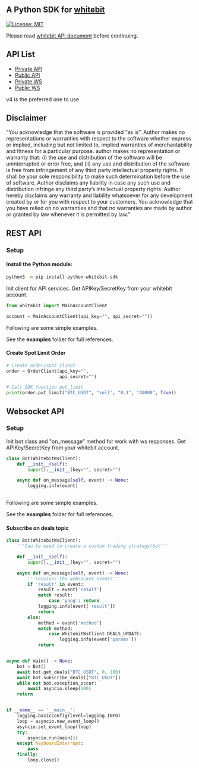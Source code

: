 ## A Python SDK for [whitebit](https://www.whitebit.com)
[![License: MIT](https://img.shields.io/badge/License-MIT-yellow.svg)](https://opensource.org/licenses/MIT)

Please read [whitebit API document](https://whitebit-exchange.github.io/api-docs/) before continuing.

## API List

- [Private API](https://whitebit-exchange.github.io/api-docs/private/http-trade-v4/)
- [Public API](https://whitebit-exchange.github.io/api-docs/public/http-v4/)
- [Private WS](https://whitebit-exchange.github.io/api-docs/private/websocket/)
- [Public WS](https://whitebit-exchange.github.io/api-docs/public/websocket/)

v4 is the preferred one to use

## Disclaimer
“You acknowledge that the software is provided “as is”. Author makes no representations or warranties with respect to
the software whether express or implied, including but not limited to, implied warranties of merchantability and fitness
for a particular purpose. author makes no representation or warranty that: (i) the use and distribution of the software
will be uninterrupted or error free, and (ii) any use and distribution of the software is free from infringement of any
third party intellectual property rights. It shall be your sole responsibility to make such determination before the use
of software. Author disclaims any liability in case any such use and distribution infringe any third party’s
intellectual property rights. Author hereby disclaims any warranty and liability whatsoever for any development created
by or for you with respect to your customers. You acknowledge that you have relied on no warranties and that no
warranties are made by author or granted by law whenever it is permitted by law.”

## REST API

### Setup

#### Install the Python module:

```bash
python3 -m pip install python-whitebit-sdk
```

Init client for API services. Get APIKey/SecretKey from your whitebit account.

```python
from whitebit import MainAccountClient

account = MainAccountClient(api_key="", api_secret=""))
```

Following are some simple examples.

See the **examples** folder for full references.

#### Create Spot Limit Order

```python
# Create order/spot client
order = OrderClient(api_key="",
                    api_secret="")

# Call SDK function put_limit
print(order.put_limit("BTC_USDT", "sell", "0.1", "40000", True))
```

## Websocket API

### Setup

Init bot class and "on_message" method for work with ws responses. Get APIKey/SecretKey from your whitebit account.

```python
class Bot(WhitebitWsClient):
    def __init__(self):
        super().__init__(key="", secret="")

    async def on_message(self, event) -> None:
        logging.info(event)
        
```

Following are some simple examples.

See the **examples** folder for full references.

#### Subscribe on deals topic

```python
class Bot(WhitebitWsClient):
    '''Can be used to create a custom trading strategy/bot'''

    def __init__(self):
        super().__init__(key="", secret="")

    async def on_message(self, event) -> None:
        '''receives the websocket events'''
        if 'result' in event:
            result = event['result']
            match result:
                case 'pong': return
            logging.info(event['result'])
            return
        else:
            method = event['method']
            match method:
                case WhitebitWsClient.DEALS_UPDATE:
                    logging.info(event['params'])
            return


async def main() -> None:
    bot = Bot()
    await bot.get_deals("BTC_USDT", 0, 100)
    await bot.subscribe_deals(["BTC_USDT"])
    while not bot.exception_occur:
        await asyncio.sleep(100)
    return


if __name__ == '__main__':
    logging.basicConfig(level=logging.INFO)
    loop = asyncio.new_event_loop()
    asyncio.set_event_loop(loop)
    try:
        asyncio.run(main())
    except KeyboardInterrupt:
        pass
    finally:
        loop.close()
```
